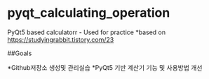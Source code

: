 # pyqt_calculating_operation

PyQt5 based calculatorr - Used for practice
*based on https://studyingrabbit.tistory.com/23

##Goals

*Github저장소 생성및 관리실습
*PyQt5 기반 계산기 기능 및 사용방법 개선
